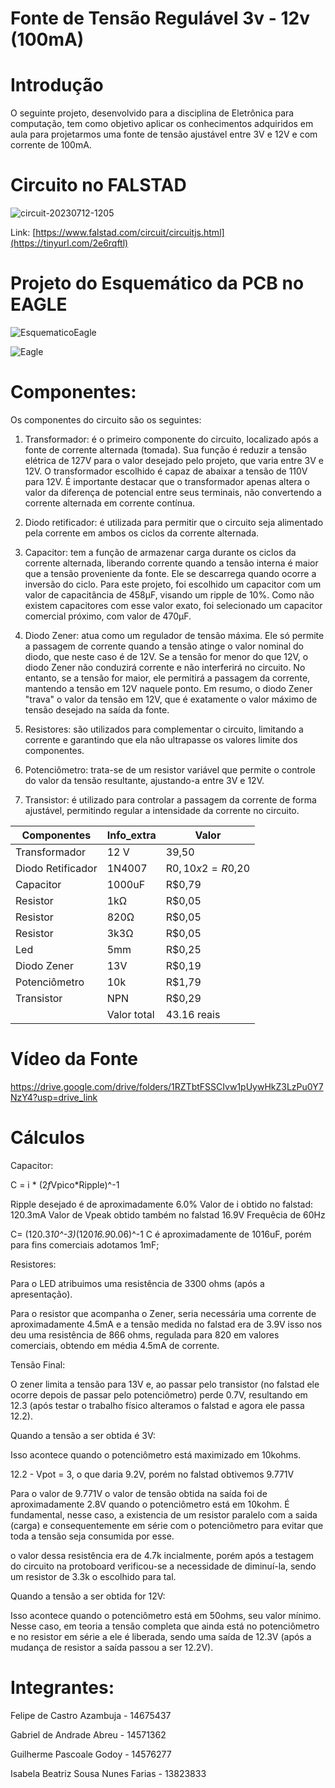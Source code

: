 # Fonte de Tensão Regulável 3v - 12v (100mA)

# Introdução
O seguinte projeto, desenvolvido para a disciplina de Eletrônica para computação, tem como objetivo aplicar os conhecimentos adquiridos em aula para projetarmos uma fonte de tensão ajustável entre 3V e 12V e com corrente de 100mA.

# Circuito no FALSTAD

![circuit-20230712-1205](https://github.com/DeguShi/fonte_tensao/assets/63174449/8fa7c1db-0263-4554-b645-c20487837946)


Link: [https://www.falstad.com/circuit/circuitjs.html](https://tinyurl.com/2e6rqftl)

# Projeto do Esquemático da PCB no EAGLE

 ![EsquematicoEagle](https://github.com/DeguShi/fonte_tensao/assets/63174449/3901130e-a663-4ef7-a4eb-f32c02dfdd5a)


  ![Eagle](https://github.com/DeguShi/fonte_tensao/assets/63174449/ab4cbca0-6561-4ba7-b037-2ef0b0091151)

# Componentes:

Os componentes do circuito são os seguintes:

1. Transformador: é o primeiro componente do circuito, localizado após a fonte de corrente alternada (tomada). Sua função é reduzir a tensão elétrica de 127V para o valor desejado pelo projeto, que varia entre 3V e 12V. O transformador escolhido é capaz de abaixar a tensão de 110V para 12V. É importante destacar que o transformador apenas altera o valor da diferença de potencial entre seus terminais, não convertendo a corrente alternada em corrente contínua.

2. Diodo retificador: é utilizada para permitir que o circuito seja alimentado pela corrente em ambos os ciclos da corrente alternada.

3. Capacitor: tem a função de armazenar carga durante os ciclos da corrente alternada, liberando corrente quando a tensão interna é maior que a tensão proveniente da fonte. Ele se descarrega quando ocorre a inversão do ciclo. Para este projeto, foi escolhido um capacitor com um valor de capacitância de 458μF, visando um ripple de 10%. Como não existem capacitores com esse valor exato, foi selecionado um capacitor comercial próximo, com valor de 470μF.

4. Diodo Zener: atua como um regulador de tensão máxima. Ele só permite a passagem de corrente quando a tensão atinge o valor nominal do diodo, que neste caso é de 12V. Se a tensão for menor do que 12V, o diodo Zener não conduzirá corrente e não interferirá no circuito. No entanto, se a tensão for maior, ele permitirá a passagem da corrente, mantendo a tensão em 12V naquele ponto. Em resumo, o diodo Zener "trava" o valor da tensão em 12V, que é exatamente o valor máximo de tensão desejado na saída da fonte.

5. Resistores: são utilizados para complementar o circuito, limitando a corrente e garantindo que ela não ultrapasse os valores limite dos componentes.

6. Potenciômetro: trata-se de um resistor variável que permite o controle do valor da tensão resultante, ajustando-a entre 3V e 12V.

7. Transistor: é utilizado para controlar a passagem da corrente de forma ajustável, permitindo regular a intensidade da corrente no circuito.

| Componentes |	Info_extra | Valor |
|-------------|------------|-------|
|Transformador|     12 V   | 39,50 |
|Diodo Retificador |	1N4007 |R$0,10 x 2 = R$0,20 |
|Capacitor	| 1000uF	| R$0,79 |
|Resistor	| 1kΩ	| R$0,05 |
|Resistor	| 820Ω	| R$0,05 |
|Resistor	| 3k3Ω	| R$0,05 |
|Led	| 5mm	| R$0,25 |
|Diodo Zener | 13V	| R$0,19 |
|Potenciômetro	| 10k	| R$1,79 |
|Transistor	| NPN	| R$0,29 |
|    | Valor total    | 43.16 reais | 

# Vídeo da Fonte
https://drive.google.com/drive/folders/1RZTbtFSSCIvw1pUywHkZ3LzPu0Y7NzY4?usp=drive_link

# Cálculos 

Capacitor:

C = i * (2*f*Vpico*Ripple)^-1

Ripple desejado é de aproximadamente 6.0%
Valor de i obtido no falstad: 120.3mA
Valor de Vpeak obtido também no falstad 16.9V
Frequêcia de 60Hz

C= (120.3*10^-3)*(120*16.9*0.06)^-1 
C é aproximadamente de 1016uF, porém para fins comerciais adotamos 1mF;

Resistores:

Para o LED atribuimos uma resistência de 3300 ohms (após a apresentação).

Para o resistor que acompanha o Zener, seria necessária uma corrente de aproximadamente 4.5mA e a tensão medida no falstad era de 3.9V
isso nos deu uma resistência de 866 ohms, regulada para 820 em valores comerciais, obtendo em média 4.5mA de corrente.

Tensão Final:

O zener limita a tensão para 13V e, ao passar pelo transistor (no falstad ele ocorre depois de passar pelo potenciômetro) perde 0.7V, resultando em 12.3 (após testar o trabalho físico alteramos o falstad e agora ele passa 12.2).

Quando a tensão a ser obtida é 3V:

Isso acontece quando o potenciômetro está maximizado em 10kohms.

12.2 - Vpot = 3, o que daria 9.2V, porém no falstad obtivemos 9.771V

Para o valor de 9.771V o valor de tensão obtida na saída foi de aproximadamente  2.8V quando o potenciômetro está em 10kohm. 
É fundamental, nesse caso, a existencia de um resistor paralelo com a saida (carga) e consequentemente em série com o potenciômetro para evitar que toda a tensão seja consumida por esse.

o valor dessa resistência era de 4.7k incialmente, porém após a testagem do circuito na protoboard verificou-se a necessidade de diminuí-la, sendo um resistor de 3.3k o escolhido para tal.

Quando a tensão a ser obtida for 12V:

Isso acontece quando o potenciômetro está em 50ohms, seu valor mínimo.
Nesse caso, em teoria a tensão completa que ainda está no potenciômetro e no resistor em série a ele é liberada, sendo uma saída de 12.3V (após a mudança de resistor a saída passou a ser 12.2V).

# Integrantes:

Felipe de Castro Azambuja - 14675437

Gabriel de Andrade Abreu - 14571362

Guilherme Pascoale Godoy - 14576277

Isabela Beatriz Sousa Nunes Farias - 13823833

